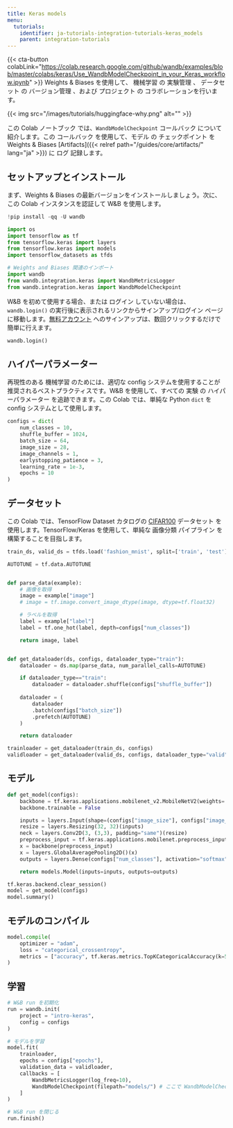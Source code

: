 ```yaml
---
title: Keras models
menu:
  tutorials:
    identifier: ja-tutorials-integration-tutorials-keras_models
    parent: integration-tutorials
---
```


{{< cta-button colabLink="https://colab.research.google.com/github/wandb/examples/blob/master/colabs/keras/Use_WandbModelCheckpoint_in_your_Keras_workflow.ipynb" >}}
Weights & Biases を使用して、 機械学習 の 実験管理 、 データセット の バージョン管理 、および プロジェクト の コラボレーションを行います。

{{< img src="/images/tutorials/huggingface-why.png" alt="" >}}

この Colab ノートブック では、`WandbModelCheckpoint` コールバック について紹介します。この コールバック を使用して、モデル の チェックポイント を Weights & Biases [Artifacts]({{< relref path="/guides/core/artifacts/" lang="ja" >}}) に ログ 記録します。

## セットアップとインストール

まず、Weights & Biases の最新バージョンをインストールしましょう。次に、この Colab インスタンスを認証して W&B を使用します。

```python
!pip install -qq -U wandb
```

```python
import os
import tensorflow as tf
from tensorflow.keras import layers
from tensorflow.keras import models
import tensorflow_datasets as tfds

# Weights and Biases 関連のインポート
import wandb
from wandb.integration.keras import WandbMetricsLogger
from wandb.integration.keras import WandbModelCheckpoint
```

W&B を初めて使用する場合、または ログイン していない場合は、`wandb.login()` の実行後に表示されるリンクからサインアップ/ログイン ページに移動します。[無料アカウント](https://wandb.ai/signup) へのサインアップは、数回クリックするだけで簡単に行えます。

```python
wandb.login()
```

## ハイパーパラメーター

再現性のある 機械学習 のためには、適切な config システムを使用することが推奨されるベストプラクティスです。W&B を使用して、すべての 実験 の ハイパーパラメーター を追跡できます。この Colab では、単純な Python `dict` を config システムとして使用します。

```python
configs = dict(
    num_classes = 10,
    shuffle_buffer = 1024,
    batch_size = 64,
    image_size = 28,
    image_channels = 1,
    earlystopping_patience = 3,
    learning_rate = 1e-3,
    epochs = 10
)
```

## データセット

この Colab では、TensorFlow Dataset カタログの [CIFAR100](https://www.tensorflow.org/datasets/catalog/cifar100) データセット を使用します。TensorFlow/Keras を使用して、単純な 画像分類 パイプライン を構築することを目指します。

```python
train_ds, valid_ds = tfds.load('fashion_mnist', split=['train', 'test'])
```

```python
AUTOTUNE = tf.data.AUTOTUNE


def parse_data(example):
    # 画像を取得
    image = example["image"]
    # image = tf.image.convert_image_dtype(image, dtype=tf.float32)

    # ラベルを取得
    label = example["label"]
    label = tf.one_hot(label, depth=configs["num_classes"])

    return image, label


def get_dataloader(ds, configs, dataloader_type="train"):
    dataloader = ds.map(parse_data, num_parallel_calls=AUTOTUNE)

    if dataloader_type=="train":
        dataloader = dataloader.shuffle(configs["shuffle_buffer"])
      
    dataloader = (
        dataloader
        .batch(configs["batch_size"])
        .prefetch(AUTOTUNE)
    )

    return dataloader
```

```python
trainloader = get_dataloader(train_ds, configs)
validloader = get_dataloader(valid_ds, configs, dataloader_type="valid")
```

## モデル

```python
def get_model(configs):
    backbone = tf.keras.applications.mobilenet_v2.MobileNetV2(weights='imagenet', include_top=False)
    backbone.trainable = False

    inputs = layers.Input(shape=(configs["image_size"], configs["image_size"], configs["image_channels"]))
    resize = layers.Resizing(32, 32)(inputs)
    neck = layers.Conv2D(3, (3,3), padding="same")(resize)
    preprocess_input = tf.keras.applications.mobilenet.preprocess_input(neck)
    x = backbone(preprocess_input)
    x = layers.GlobalAveragePooling2D()(x)
    outputs = layers.Dense(configs["num_classes"], activation="softmax")(x)

    return models.Model(inputs=inputs, outputs=outputs)
```

```python
tf.keras.backend.clear_session()
model = get_model(configs)
model.summary()
```

## モデルのコンパイル

```python
model.compile(
    optimizer = "adam",
    loss = "categorical_crossentropy",
    metrics = ["accuracy", tf.keras.metrics.TopKCategoricalAccuracy(k=5, name='top@5_accuracy')]
)
```

## 学習

```python
# W&B run を初期化
run = wandb.init(
    project = "intro-keras",
    config = configs
)

# モデルを学習
model.fit(
    trainloader,
    epochs = configs["epochs"],
    validation_data = validloader,
    callbacks = [
        WandbMetricsLogger(log_freq=10),
        WandbModelCheckpoint(filepath="models/") # ここで WandbModelCheckpoint を使用していることに注意してください
    ]
)

# W&B run を閉じる
run.finish()
```